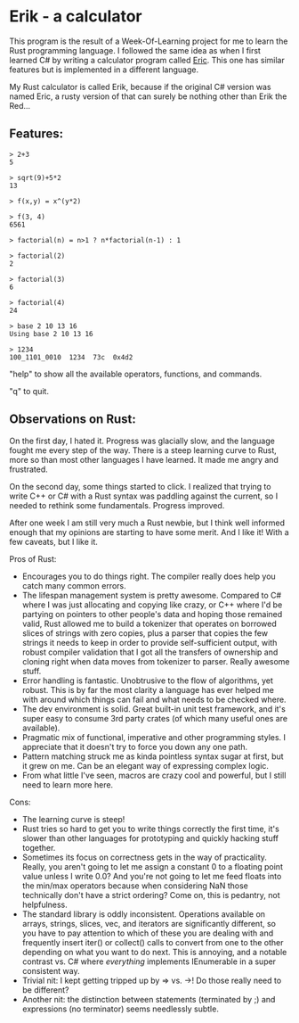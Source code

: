 # Erik - a calculator

This program is the result of a Week-Of-Learning project for me to learn the Rust 
programming language. I followed the same idea as when I first learned C# by writing a 
calculator program called [Eric](https://shawnhargreaves.com/eric). This one has similar 
features but is implemented in a different language.

My Rust calculator is called Erik, because if the original C# version was named Eric, a 
rusty version of that can surely be nothing other than Erik the Red...

## Features:

    > 2+3
    5
    
    > sqrt(9)+5*2
    13
    
    > f(x,y) = x^(y*2)
    
    > f(3, 4)
    6561
    
    > factorial(n) = n>1 ? n*factorial(n-1) : 1
    
    > factorial(2)
    2
    
    > factorial(3)
    6
    
    > factorial(4)
    24
    
    > base 2 10 13 16
    Using base 2 10 13 16
    
    > 1234
    100_1101_0010  1234  73c  0x4d2

"help" to show all the available operators, functions, and commands.

"q" to quit.


## Observations on Rust:

On the first day, I hated it. Progress was glacially slow, and the language fought me 
every step of the way. There is a steep learning curve to Rust, more so than most other 
languages I have learned. It made me angry and frustrated.

On the second day, some things started to click. I realized that trying to write C++ or 
C# with a Rust syntax was paddling against the current, so I needed to rethink some 
fundamentals. Progress improved.

After one week I am still very much a Rust newbie, but I think well informed enough that 
my opinions are starting to have some merit. And I like it! With a few caveats, but I 
like it.

Pros of Rust:
- Encourages you to do things right. The compiler really does help you catch many common errors.
- The lifespan management system is pretty awesome. Compared to C# where I was just allocating and copying like crazy, or C++ where I'd be partying on pointers to other people's data and hoping those remained valid, Rust allowed me to build a tokenizer that operates on borrowed slices of strings with zero copies, plus a parser that copies the few strings it needs to keep in order to provide self-sufficient output, with robust compiler validation that I got all the transfers of ownership and cloning right when data moves from tokenizer to parser. Really awesome stuff.
- Error handling is fantastic. Unobtrusive to the flow of algorithms, yet robust. This is by far the most clarity a language has ever helped me with around which things can fail and what needs to be checked where.
- The dev environment is solid. Great built-in unit test framework, and it's super easy to consume 3rd party crates (of which many useful ones are available).
- Pragmatic mix of functional, imperative and other programming styles. I appreciate that it doesn't try to force you down any one path.
- Pattern matching struck me as kinda pointless syntax sugar at first, but it grew on me. Can be an elegant way of expressing complex logic.
- From what little I've seen, macros are crazy cool and powerful, but I still need to learn more here.

Cons:
- The learning curve is steep!
- Rust tries so hard to get you to write things correctly the first time, it's slower than other languages for prototyping and quickly hacking stuff together.
- Sometimes its focus on correctness gets in the way of practicality. Really, you aren't going to let me assign a constant 0 to a floating point value unless I write 0.0? And you're not going to let me feed floats into the min/max operators because when considering NaN those technically don't have a strict ordering? Come on, this is pedantry, not helpfulness.
- The standard library is oddly inconsistent. Operations available on arrays, strings, slices, vec, and iterators are significantly different, so you have to pay attention to which of these you are dealing with and frequently insert iter() or collect() calls to convert from one to the other depending on what you want to do next. This is annoying, and a notable contrast vs. C# where _everything_ implements IEnumerable in a super consistent way.
- Trivial nit: I kept getting tripped up by => vs. ->! Do those really need to be different?
- Another nit: the distinction between statements (terminated by ;) and expressions (no terminator) seems needlessly subtle.
